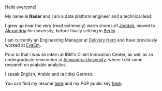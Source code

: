 Hello everyone!

My name is **Nader** and I am a data platform engineer and a technical lead.

I grew up near the very (read extremely) warm shores of [Jeddah](https://en.wikipedia.org/wiki/Jeddah), moved to [Alexandria](https://en.wikipedia.org/wiki/Alexandria) for university, before finally settling in [Berlin](https://en.m.wikipedia.org/wiki/Berlin).

I am currently an Engineering Manager at [Delivery Hero](https://deliveryhero.com) and have previously worked at [EyeEm](https://eyeem.com).

Prior to that I was an intern at IBM's Client Innovation Center, as well as an undergraduate researcher at [Alexandria University](https://en.wikipedia.org/wiki/Alexandria_University), where I did some research on scalable analytics.

I speak English, Arabic and (a little) German.

You can find my resume [here](/NaderElsharkawyResume.pdf) and my PGP public key [here](/NaderElsharkawy.pgp).
